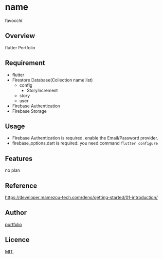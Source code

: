 # name

  favocchi

## Overview

  flutter Portfolio

## Requirement

  - flutter
  - Firestore Database(Collection name list)
    - config
        - StoryIncrement
    - story
    - user
  - Firebase Authentication
  - Firebase Storage

## Usage

  - Firebase Authentication is required. enable the Email/Password provider.
  - firebase_options.dart is required. you need command
    `flutter configure`
    
## Features

  no plan

## Reference

  https://developer.mamezou-tech.com/deno/getting-started/01-introduction/

## Author

[portfolio](https://portfolio-sayu.web.app/)

## Licence

[MIT](https://en.wikipedia.org/wiki/MIT_License).
